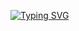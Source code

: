 [![Typing SVG](https://readme-typing-svg.herokuapp.com?color=%23DA13F7&lines=Welcome+to+my+GitHub+Profile;Always+learning++new+things)](https://git.io/typing-svg)


